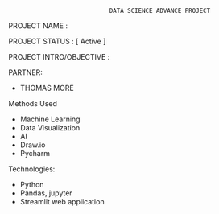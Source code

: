                                 DATA SCIENCE ADVANCE PROJECT

PROJECT NAME :

PROJECT STATUS : [ Active ]

PROJECT INTRO/OBJECTIVE :

PARTNER:

- THOMAS MORE

Methods Used

- Machine Learning
- Data Visualization
- AI
- Draw.io
- Pycharm

Technologies:

- Python
- Pandas, jupyter
- Streamlit web application
